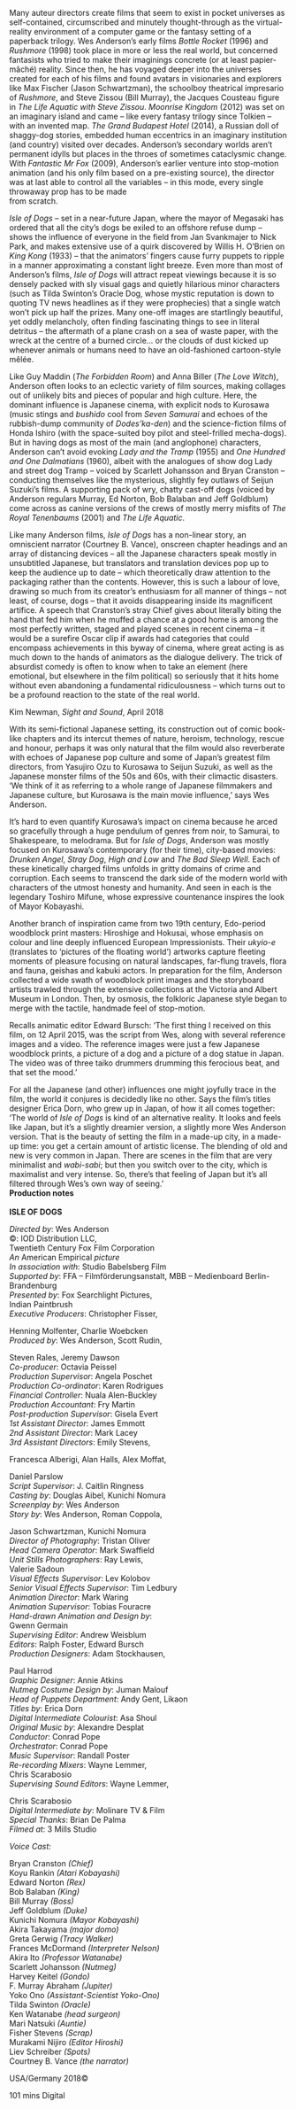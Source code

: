 


Many auteur directors create films that seem to exist in pocket universes as self-contained, circumscribed and minutely thought-through as the virtual-reality environment of a computer game or the fantasy setting of a paperback trilogy. Wes Anderson’s early films _Bottle Rocket_ (1996) and _Rushmore_ (1998) took place in more or less the real world, but concerned fantasists who tried to make their imaginings concrete (or at least papier-mâché) reality. Since then, he has voyaged deeper into the universes created for each of his films and found avatars in visionaries and explorers like Max Fischer (Jason Schwartzman), the schoolboy theatrical impresario of _Rushmore_, and Steve Zissou (Bill Murray), the Jacques Cousteau figure in _The Life Aquatic with Steve Zissou_. _Moonrise Kingdom_ (2012) was set on an imaginary island and came – like every fantasy trilogy since Tolkien – with an invented map. _The Grand Budapest Hotel_ (2014), a Russian doll of shaggy-dog stories, embedded human eccentrics in an imaginary institution (and country) visited over decades. Anderson’s secondary worlds aren’t permanent idylls but places in the throes of sometimes cataclysmic change. With _Fantastic Mr Fox_ (2009), Anderson’s earlier venture into stop-motion animation (and his only film based on a pre-existing source), the director was at last able to control all the variables – in this mode, every single throwaway prop has to be made  
from scratch.

_Isle of Dogs_ – set in a near-future Japan, where the mayor of Megasaki has ordered that all the city’s dogs be exiled to an offshore refuse dump – shows the influence of everyone in the field from Jan Svankmajer to Nick Park, and makes extensive use of a quirk discovered by Willis H. O’Brien on _King Kong_ (1933) – that the animators’ fingers cause furry puppets to ripple in a manner approximating a constant light breeze. Even more than most of Anderson’s films, _Isle of Dogs_ will attract repeat viewings because it is so densely packed with sly visual gags and quietly hilarious minor characters (such as Tilda Swinton’s Oracle Dog, whose mystic reputation is down to quoting TV news headlines as if they were prophecies) that a single watch won’t pick up half the prizes. Many one-off images are startlingly beautiful, yet oddly melancholy, often finding fascinating things to see in literal detritus – the aftermath of a plane crash on a sea of waste paper, with the wreck at the centre of a burned circle… or the clouds of dust kicked up whenever animals or humans need to have an old-fashioned cartoon-style mêlée.

Like Guy Maddin (_The Forbidden Room_) and Anna Biller (_The Love Witch_), Anderson often looks to an eclectic variety of film sources, making collages out of unlikely bits and pieces of popular and high culture. Here, the dominant influence is Japanese cinema, with explicit nods to Kurosawa (music stings and _bushido_ cool from _Seven Samurai_ and echoes of the rubbish-dump community of _Dodes’ka-den_) and the science-fiction films of Honda Ishiro (with the space-suited boy pilot and steel-frilled mecha-dogs). But in having dogs as most of the main (and anglophone) characters, Anderson can’t avoid evoking _Lady and the Tramp_ (1955) and _One Hundred and One Dalmatians_ (1960), albeit with the analogues of show dog Lady and street dog Tramp – voiced by Scarlett Johansson and Bryan Cranston – conducting themselves like the mysterious, slightly fey outlaws of Seijun Suzuki’s films. A supporting pack of wry, chatty cast-off dogs (voiced by Anderson regulars Murray, Ed Norton, Bob Balaban and Jeff Goldblum) come across as canine versions of the crews of mostly merry misfits of _The Royal Tenenbaums_ (2001) and _The Life Aquatic_.

Like many Anderson films, _Isle of Dogs_ has a non-linear story, an omniscient narrator (Courtney B. Vance), onscreen chapter headings and an array of distancing devices – all the Japanese characters speak mostly in unsubtitled Japanese, but translators and translation devices pop up to keep the audience up to date – which theoretically draw attention to the packaging rather than the contents. However, this is such a labour of love, drawing so much from its creator’s enthusiasm for all manner of things – not least, of course, dogs – that it avoids disappearing inside its magnificent artifice. A speech that Cranston’s stray Chief gives about literally biting the hand that fed him when he muffed a chance at a good home is among the most perfectly written, staged and played scenes in recent cinema – it would be a surefire Oscar clip if awards had categories that could encompass achievements in this byway of cinema, where great acting is as much down to the hands of animators as the dialogue delivery. The trick of absurdist comedy is often to know when to take an element (here emotional, but elsewhere in the film political) so seriously that it hits home without even abandoning a fundamental ridiculousness – which turns out to be a profound reaction to the state of the real world.

Kim Newman, _Sight and Sound_, April 2018

With its semi-fictional Japanese setting, its construction out of comic book-like chapters and its intercut themes of nature, heroism, technology, rescue and honour, perhaps it was only natural that the film would also reverberate with echoes of Japanese pop culture and some of Japan’s greatest film directors, from Yasujiro Ozu to Kurosawa to Seijun Suzuki, as well as the Japanese monster films of the 50s and 60s, with their climactic disasters. ‘We think of it as referring to a whole range of Japanese filmmakers and Japanese culture, but Kurosawa is the main movie influence,’ says Wes Anderson.

It’s hard to even quantify Kurosawa’s impact on cinema because he arced so gracefully through a huge pendulum of genres from noir, to Samurai, to Shakespeare, to melodrama. But for _Isle of Dogs_, Anderson was mostly focused on Kurosawa’s contemporary (for their time), city-based movies: _Drunken Angel_, _Stray Dog_, _High and Low_ and _The Bad Sleep Well_. Each of these kinetically charged films unfolds in gritty domains of crime and corruption. Each seems to transcend the dark side of the modern world with characters of the utmost honesty and humanity. And seen in each is the legendary Toshiro Mifune, whose expressive countenance inspires the look of Mayor Kobayashi.

Another branch of inspiration came from two 19th century, Edo-period woodblock print masters: Hiroshige and Hokusai, whose emphasis on colour and line deeply influenced European Impressionists. Their _ukyio-e_ (translates to ‘pictures of the floating world’) artworks capture fleeting moments of pleasure focusing on natural landscapes, far-flung travels, flora and fauna, geishas and kabuki actors. In preparation for the film, Anderson collected a wide swath of woodblock print images and the storyboard artists trawled through the extensive collections at the Victoria and Albert Museum in London. Then, by osmosis, the folkloric Japanese style began to merge with the tactile, handmade feel of stop-motion.

Recalls animatic editor Edward Bursch: ‘The first thing I received on this film, on 12 April 2015, was the script from Wes, along with several reference images and a video. The reference images were just a few Japanese woodblock prints, a picture of a dog and a picture of a dog statue in Japan. The video was of three taiko drummers drumming this ferocious beat, and that set the mood.’

For all the Japanese (and other) influences one might joyfully trace in the film, the world it conjures is decidedly like no other. Says the film’s titles designer Erica Dorn, who grew up in Japan, of how it all comes together: ‘The world of _Isle of Dogs_ is kind of an alternative reality. It looks and feels like Japan, but it’s a slightly dreamier version, a slightly more Wes Anderson version. That is the beauty of setting the film in a made-up city, in a made-up time: you get a certain amount of artistic license. The blending of old and new is very common in Japan. There are scenes in the film that are very minimalist and _wabi-sabi_; but then you switch over to the city, which is maximalist and very intense. So, there’s that feeling of Japan but it’s all filtered through Wes’s own way of seeing.’  
**Production notes**  
<br>
**ISLE OF DOGS**

_Directed by_: Wes Anderson  
©: IOD Distribution LLC,  
Twentieth Century Fox Film Corporation  
_An_ American Empirical _picture_  
_In association with_: Studio Babelsberg Film  
_Supported by_: FFA – Filmförderungsanstalt, MBB – Medienboard Berlin-Brandenburg  
_Presented by_: Fox Searchlight Pictures,  
Indian Paintbrush  
_Executive Producers_: Christopher Fisser,

Henning Molfenter, Charlie Woebcken  
_Produced by_: Wes Anderson, Scott Rudin,

Steven Rales, Jeremy Dawson  
_Co-producer_: Octavia Peissel  
_Production Supervisor_: Angela Poschet  
_Production Co-ordinator_: Karen Rodrigues  
_Financial Controller_: Nuala Alen-Buckley  
_Production Accountant_: Fry Martin  
_Post-production Supervisor_: Gisela Evert  
_1st Assistant Director_: James Emmott  
_2nd Assistant Director_: Mark Lacey  
_3rd Assistant Directors_: Emily Stevens,

Francesca Alberigi, Alan Halls, Alex Moffat,

Daniel Parslow  
_Script Supervisor_: J. Caitlin Ringness  
_Casting by_: Douglas Aibel, Kunichi Nomura  
_Screenplay by_: Wes Anderson  
_Story by_: Wes Anderson, Roman Coppola,

Jason Schwartzman, Kunichi Nomura  
_Director of Photography_: Tristan Oliver  
_Head Camera Operator_: Mark Swaffield  
_Unit Stills Photographers_: Ray Lewis,  
Valerie Sadoun  
_Visual Effects Supervisor_: Lev Kolobov  
_Senior Visual Effects Supervisor_: Tim Ledbury  
_Animation Director_: Mark Waring  
_Animation Supervisor_: Tobias Fouracre  
_Hand-drawn Animation and Design by_:  
Gwenn Germain  
_Supervising Editor_: Andrew Weisblum  
_Editors_: Ralph Foster, Edward Bursch  
_Production Designers_: Adam Stockhausen,

Paul Harrod  
_Graphic Designer_: Annie Atkins  
_Nutmeg Costume Design by_: Juman Malouf  
_Head of Puppets Department_: Andy Gent, Likaon  
_Titles by_: Erica Dorn  
_Digital Intermediate Colourist_: Asa Shoul  
_Original Music by_: Alexandre Desplat  
_Conductor_: Conrad Pope  
_Orchestrator_: Conrad Pope  
_Music Supervisor_: Randall Poster  
_Re-recording Mixers_: Wayne Lemmer,  
Chris Scarabosio  
_Supervising Sound Editors_: Wayne Lemmer,

Chris Scarabosio  
_Digital Intermediate by_: Molinare TV & Film  
_Special Thanks_: Brian De Palma  
_Filmed at_: 3 Mills Studio

_Voice Cast:_

Bryan Cranston _(Chief)_  
Koyu Rankin _(Atari Kobayashi)_  
Edward Norton _(Rex)_  
Bob Balaban _(King)_  
Bill Murray _(Boss)_  
Jeff Goldblum _(Duke)_  
Kunichi Nomura _(Mayor Kobayashi)_  
Akira Takayama _(major domo)_  
Greta Gerwig _(Tracy Walker)_  
Frances McDormand _(Interpreter Nelson)_  
Akira Ito _(Professor Watanabe)_  
Scarlett Johansson _(Nutmeg)_  
Harvey Keitel _(Gondo)_  
F. Murray Abraham _(Jupiter)_  
Yoko Ono _(Assistant-Scientist Yoko-Ono)_  
Tilda Swinton _(Oracle)_  
Ken Watanabe _(head surgeon)_  
Mari Natsuki _(Auntie)_  
Fisher Stevens _(Scrap)_  
Murakami Nijiro _(Editor Hiroshi)_  
Liev Schreiber _(Spots)_  
Courtney B. Vance _(the narrator)_

USA/Germany 2018©

101 mins 
Digital
<!--stackedit_data:
eyJoaXN0b3J5IjpbMTM0ODIzMzQzNV19
-->